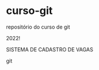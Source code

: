 # curso-git
repositório do curso de git

2022!

<!DOCTYPE html>
<html lang="en">
<head>
    <meta charset="UTF-8">
    <meta http-equiv="X-UA-Compatible" content="IE=edge">
    <meta name="viewport" content="width=device-width, initial-scale=1.0">
    SISTEMA DE CADASTRO DE VAGAS
</head>
<body>
    <p>git</p>
</body>
</html>
